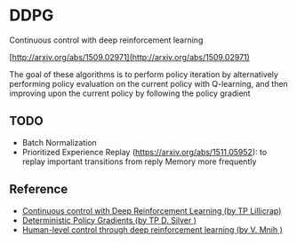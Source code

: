 # DDPG

Continuous control with deep reinforcement learning

[http://arxiv.org/abs/1509.02971](http://arxiv.org/abs/1509.02971)

The goal of these algorithms is to perform policy iteration
by alternatively performing policy evaluation 
on the current policy with Q-learning, and then improving upon the
current policy by following the policy gradient

## TODO

- Batch Normalization 
- Prioritized Experience Replay (https://arxiv.org/abs/1511.05952): to replay important transitions from reply Memory more frequently


## Reference 

- [Continuous control with Deep Reinforcement Learning (by TP Lillicrap)](http://arxiv.org/abs/1509.02971)
- [Deterministic Policy Gradients (by TP D. Silver )](http://proceedings.mlr.press/v32/silver14.pdf)
- [Human-level control through deep reinforcement learning (by V. Mnih )](https://web.stanford.edu/class/psych209/Readings/MnihEtAlHassibis15NatureControlDeepRL.pdf)


